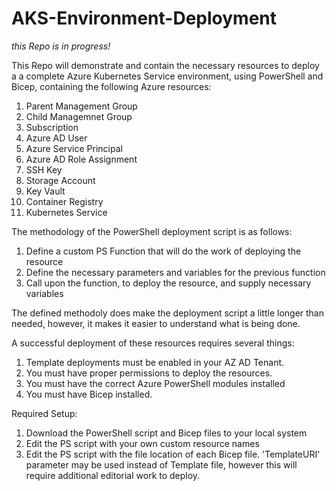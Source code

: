 # AKS-Environment-Deployment

*this Repo is in progress!*

This Repo will demonstrate and contain the necessary resources to deploy a a complete Azure Kubernetes Service environment, using PowerShell and Bicep, containing the following Azure resources:
1. Parent Management Group
2. Child Managemnet Group
3. Subscription
4. Azure AD User
5. Azure Service Principal
6. Azure AD Role Assignment 
7. SSH Key
8. Storage Account
9. Key Vault
10. Container Registry
11. Kubernetes Service

The methodology of the PowerShell deployment script is as follows: 
1. Define a custom PS Function that will do the work of deploying the resource
2. Define the necessary parameters and variables for the previous function
3. Call upon the function, to deploy the resource, and supply necessary variables

The defined methodoly does make the deployment script a little longer than needed, however, it makes it easier to understand what is being done.  

A successful deployment of these resources requires several things:
1. Template deployments must be enabled in your AZ AD Tenant.
2. You must have proper permissions to deploy the resources.
3. You must have the correct Azure PowerShell modules installed
4. You must have Bicep installed. 

Required Setup:
1. Download the PowerShell script and Bicep files to your local system
2. Edit the PS script with your own custom resource names
3. Edit the PS script with the file location of each Bicep file. 'TemplateURI' parameter may be used instead of Template file,
  however this will require additional editorial work to deploy. 
